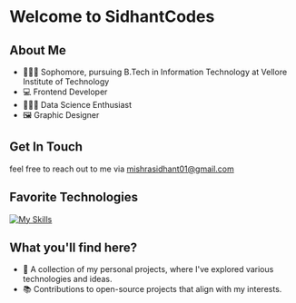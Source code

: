 # Welcome to SidhantCodes

## About Me
- 🧑🏼‍🎓 Sophomore, pursuing B.Tech in Information Technology at Vellore Institute of Technology
- 💻 Frontend Developer
- 👨🏼‍💻 Data Science Enthusiast
- 🖼️ Graphic Designer

## Get In Touch

feel free to reach out to me via mishrasidhant01@gmail.com 

## Favorite Technologies

[![My Skills](https://skillicons.dev/icons?i=ps,ai,py,c,cpp,java,html,css,javascript,bootstrap,tailwind,react,django,nodejs)](https://skillicons.dev)

## What you'll find here?
- 🌱 A collection of my personal projects, where I've explored various technologies and ideas.
- 📚 Contributions to open-source projects that align with my interests.

